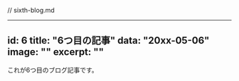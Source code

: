 // sixth-blog.md

---
id: 6
title: "6つ目の記事"
data: "20xx-05-06"
image: ""
excerpt: ""
---

これが6つ目のブログ記事です。